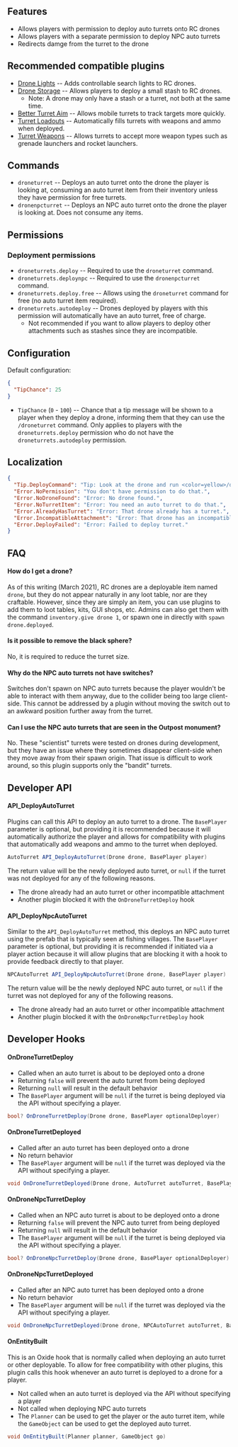 ## Features

- Allows players with permission to deploy auto turrets onto RC drones
- Allows players with a separate permission to deploy NPC auto turrets
- Redirects damge from the turret to the drone

## Recommended compatible plugins

- [Drone Lights](https://umod.org/plugins/drone-lights) -- Adds controllable search lights to RC drones.
- [Drone Storage](https://umod.org/plugins/drone-storage) -- Allows players to deploy a small stash to RC drones.
  - Note: A drone may only have a stash or a turret, not both at the same time.
- [Better Turret Aim](https://umod.org/plugins/better-turret-aim) -- Allows mobile turrets to track targets more quickly.
- [Turret Loadouts](https://umod.org/plugins/turret-loadouts) -- Automatically fills turrets with weapons and ammo when deployed.
- [Turret Weapons](https://umod.org/plugins/turret-weapons) -- Allows turrets to accept more weapon types such as grenade launchers and rocket launchers.

## Commands

- `droneturret` -- Deploys an auto turret onto the drone the player is looking at, consuming an auto turret item from their inventory unless they have permission for free turrets.
- `dronenpcturret` -- Deploys an NPC auto turret onto the drone the player is looking at. Does not consume any items.

## Permissions

### Deployment permissions

- `droneturrets.deploy` -- Required to use the `droneturret` command.
- `droneturrets.deploynpc` -- Required to use the `dronenpcturret` command.
- `droneturrets.deploy.free` -- Allows using the `droneturret` command for free (no auto turret item required).
- `droneturrets.autodeploy` -- Drones deployed by players with this permission will automatically have an auto turret, free of charge.
  - Not recommended if you want to allow players to deploy other attachments such as stashes since they are incompatible.

## Configuration

Default configuration:

```json
{
  "TipChance": 25
}
```

- `TipChance` (`0` - `100`) -- Chance that a tip message will be shown to a player when they deploy a drone, informing them that they can use the `/droneturret` command. Only applies to players with the `droneturrets.deploy` permission who do not have the `droneturrets.autodeploy` permission.

## Localization

```json
{
  "Tip.DeployCommand": "Tip: Look at the drone and run <color=yellow>/droneturret</color> to deploy a turret.",
  "Error.NoPermission": "You don't have permission to do that.",
  "Error.NoDroneFound": "Error: No drone found.",
  "Error.NoTurretItem": "Error: You need an auto turret to do that.",
  "Error.AlreadyHasTurret": "Error: That drone already has a turret.",
  "Error.IncompatibleAttachment": "Error: That drone has an incompatible attachment.",
  "Error.DeployFailed": "Error: Failed to deploy turret."
}
```

## FAQ

#### How do I get a drone?

As of this writing (March 2021), RC drones are a deployable item named `drone`, but they do not appear naturally in any loot table, nor are they craftable. However, since they are simply an item, you can use plugins to add them to loot tables, kits, GUI shops, etc. Admins can also get them with the command `inventory.give drone 1`, or spawn one in directly with `spawn drone.deployed`.

#### Is it possible to remove the black sphere?

No, it is required to reduce the turret size.

#### Why do the NPC auto turrets not have switches?

Switches don't spawn on NPC auto turrets because the player wouldn't be able to interact with them anyway, due to the collider being too large client-side. This cannot be addressed by a plugin without moving the switch out to an awkward position further away from the turret.

#### Can I use the NPC auto turrets that are seen in the Outpost monument?

No. These "scientist" turrets were tested on drones during development, but they have an issue where they sometimes disappear client-side when they move away from their spawn origin. That issue is difficult to work around, so this plugin supports only the "bandit" turrets.

## Developer API

#### API_DeployAutoTurret

Plugins can call this API to deploy an auto turret to a drone. The `BasePlayer` parameter is optional, but providing it is recommended because it will automatically authorize the player and allows for compatibility with plugins that automatically add weapons and ammo to the turret when deployed.

```csharp
AutoTurret API_DeployAutoTurret(Drone drone, BasePlayer player)
```

The return value will be the newly deployed auto turret, or `null` if the turret was not deployed for any of the following reasons.
- The drone already had an auto turret or other incompatible attachment
- Another plugin blocked it with the `OnDroneTurretDeploy` hook

#### API_DeployNpcAutoTurret

Similar to the `API_DeployAutoTurret` method, this deploys an NPC auto turret using the prefab that is typically seen at fishing villages. The `BasePlayer` parameter is optional, but providing it is recommended if initiated via a player action because it will allow plugins that are blocking it with a hook to provide feedback directly to that player.

```csharp
NPCAutoTurret API_DeployNpcAutoTurret(Drone drone, BasePlayer player)
```

The return value will be the newly deployed NPC auto turret, or `null` if the turret was not deployed for any of the following reasons.
- The drone already had an auto turret or other incompatible attachment
- Another plugin blocked it with the `OnDroneNpcTurretDeploy` hook

## Developer Hooks

#### OnDroneTurretDeploy

- Called when an auto turret is about to be deployed onto a drone
- Returning `false` will prevent the auto turret from being deployed
- Returning `null` will result in the default behavior
- The `BasePlayer` argument will be `null` if the turret is being deployed via the API without specifying a player.

```csharp
bool? OnDroneTurretDeploy(Drone drone, BasePlayer optionalDeployer)
```

#### OnDroneTurretDeployed

- Called after an auto turret has been deployed onto a drone
- No return behavior
- The `BasePlayer` argument will be `null` if the turret was deployed via the API without specifying a player.

```csharp
void OnDroneTurretDeployed(Drone drone, AutoTurret autoTurret, BasePlayer optionalDeployer)
```

#### OnDroneNpcTurretDeploy

- Called when an NPC auto turret is about to be deployed onto a drone
- Returning `false` will prevent the NPC auto turret from being deployed
- Returning `null` will result in the default behavior
- The `BasePlayer` argument will be `null` if the turret is being deployed via the API without specifying a player.

```csharp
bool? OnDroneNpcTurretDeploy(Drone drone, BasePlayer optionalDeployer)
```

#### OnDroneNpcTurretDeployed

- Called after an NPC auto turret has been deployed onto a drone
- No return behavior
- The `BasePlayer` argument will be `null` if the turret was deployed via the API without specifying a player.

```csharp
void OnDroneNpcTurretDeployed(Drone drone, NPCAutoTurret autoTurret, BasePlayer optionalDeployer)
```

#### OnEntityBuilt

This is an Oxide hook that is normally called when deploying an auto turret or other deployable. To allow for free compatibility with other plugins, this plugin calls this hook whenever an auto turret is deployed to a drone for a player.

- Not called when an auto turret is deployed via the API without specifying a player
- Not called when deploying NPC auto turrets
- The `Planner` can be used to get the player or the auto turret item, while the `GameObject` can be used to get the deployed auto turret.

```csharp
void OnEntityBuilt(Planner planner, GameObject go)
```
